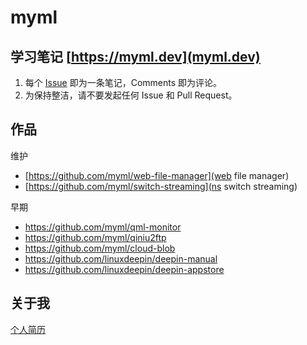 # myml

## 学习笔记 [https://myml.dev](myml.dev)
1. 每个 [Issue](https://github.com/myml/myml.dev/issues) 即为一条笔记，Comments 即为评论。
2. 为保持整洁，请不要发起任何 Issue 和 Pull Request。

## 作品

维护
- [https://github.com/myml/web-file-manager](web file manager)
- [https://github.com/myml/switch-streaming](ns switch streaming)

早期
- https://github.com/myml/qml-monitor
- https://github.com/myml/qiniu2ftp
- https://github.com/myml/cloud-blob
- https://github.com/linuxdeepin/deepin-manual
- https://github.com/linuxdeepin/deepin-appstore

## 关于我
[个人简历](wurongjie)
